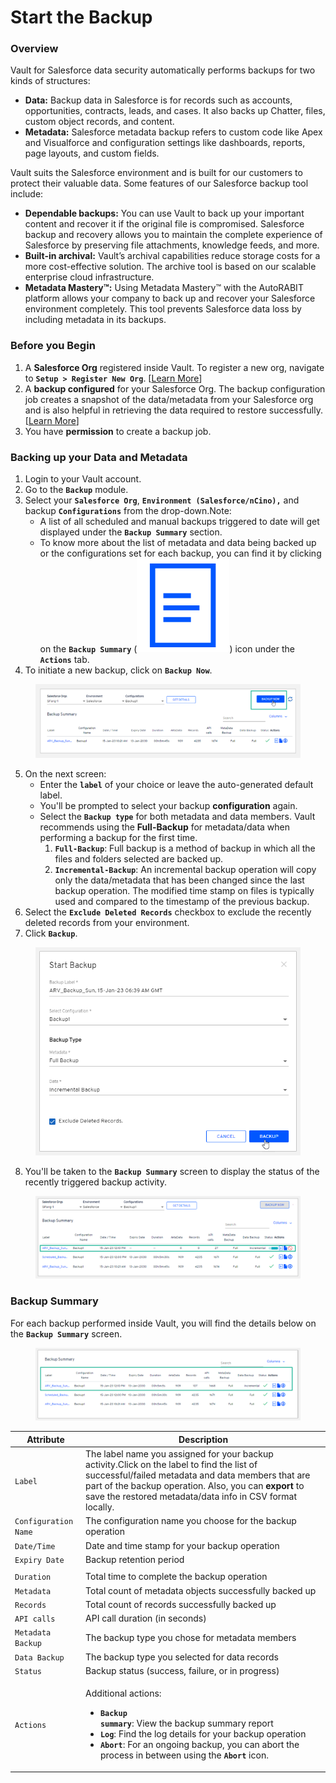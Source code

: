 # Start the Backup

### Overview <a href="#overview" id="overview"></a>

Vault for Salesforce data security automatically performs backups for two kinds of structures:&#x20;

* **Data:** Backup data in Salesforce is for records such as accounts, opportunities, contracts, leads, and cases. It also backs up Chatter, files, custom object records, and content.&#x20;
* **Metadata:** Salesforce metadata backup refers to custom code like Apex and Visualforce and configuration settings like dashboards, reports, page layouts, and custom fields.&#x20;

Vault suits the Salesforce environment and is built for our customers to protect their valuable data. Some features of our Salesforce backup tool include:&#x20;

* **Dependable backups:** You can use Vault to back up your important content and recover it if the original file is compromised. Salesforce backup and recovery allows you to maintain the complete experience of Salesforce by preserving file attachments, knowledge feeds, and more.&#x20;
* **Built-in archival:** Vault’s archival capabilities reduce storage costs for a more cost-effective solution. The archive tool is based on our scalable enterprise cloud infrastructure.&#x20;
* **Metadata Mastery™:** Using Metadata Mastery™ with the AutoRABIT platform allows your company to back up and recover your Salesforce environment completely. This tool prevents Salesforce data loss by including metadata in its backups.

### Before you Begin <a href="#before-you-begin" id="before-you-begin"></a>

1. A **Salesforce Org** registered inside Vault. To register a new org, navigate to **`Setup > Register New Org`**. \[[Learn More](../../configuring-vault/registering-salesforce-org/)]
2. A **backup configured** for your Salesforce Org. The backup configuration job creates a snapshot of the data/metadata from your Salesforce org and is also helpful in retrieving the data required to restore successfully. \[[Learn More](../knowledge-articles/ncino/backup-configuration-for-your-salesforce-org.md)]
3. You have **permission** to create a backup job.

### Backing up your Data and Metadata <a href="#backing-up-your-data-and-metadata" id="backing-up-your-data-and-metadata"></a>

1. Login to your Vault account.
2. Go to the **`Backup`** module.
3. Select your **`Salesforce Org`**, **`Environment (Salesforce/nCino),`** and backup **`Configurations`** from the drop-down.Note:
   * A list of all scheduled and manual backups triggered to date will get displayed under the **`Backup Summary`** section.&#x20;
   * To know more about the list of metadata and data being backed up or the configurations set for each backup, you can find it by clicking on the **`Backup Summary`** (<img src="../../../../.gitbook/assets/image (69) (1) (1) (1) (1) (1) (1).png" alt="" data-size="line">) icon under the **`Actions`** tab.
4. To initiate a new backup, click on **`Backup Now`**.

<figure><img src="../../../../.gitbook/assets/image (16) (1) (1) (1) (1) (1) (1) (1) (1) (1) (1) (1) (1) (1) (1) (1) (1).png" alt=""><figcaption></figcaption></figure>

5. On the next screen:
   * Enter the **`label`** of your choice or leave the auto-generated default label.
   * You'll be prompted to select your backup **configuration** again.
   * Select the **`Backup type`** for both metadata and data members. Vault recommends using the **Full-Backup** for metadata/data when performing a backup for the first time.
     1. **`Full-Backup`**: Full backup is a method of backup in which all the files and folders selected are backed up.
     2. **`Incremental-Backup`**: An incremental backup operation will copy only the data/metadata that has been changed since the last backup operation. The modified time stamp on files is typically used and compared to the timestamp of the previous backup.
6. Select the **`Exclude Deleted Records`** checkbox to exclude the recently deleted records from your environment.
7. Click **`Backup`**.

<figure><img src="../../../../.gitbook/assets/image (1) (1) (1) (1) (1) (1) (1) (1) (1) (1) (1) (1) (1) (1) (1) (1) (1) (1) (1) (1) (1) (1) (1) (1) (1).png" alt="" width="491"><figcaption></figcaption></figure>

8. You'll be taken to the **`Backup Summary`** screen to display the status of the recently triggered backup activity.

<figure><img src="../../../../.gitbook/assets/image (2) (1) (1) (1) (1) (1) (1) (1) (1) (1) (1) (1) (1) (1) (1) (1) (1) (1) (1) (1) (1) (1) (1) (1).png" alt=""><figcaption></figcaption></figure>

### Backup Summary  <a href="#backup-summary" id="backup-summary"></a>

For each backup performed inside Vault, you will find the details below on the **`Backup Summary`** screen.

<figure><img src="../../../../.gitbook/assets/image (3) (1) (1) (1) (1) (1) (1) (1) (1) (1) (1) (1) (1) (1) (1) (1) (1) (1) (1) (1) (1) (1).png" alt=""><figcaption></figcaption></figure>

| Attribute            | Description                                                                                                                                                                                                                                                                                                                                                                     |
| -------------------- | ------------------------------------------------------------------------------------------------------------------------------------------------------------------------------------------------------------------------------------------------------------------------------------------------------------------------------------------------------------------------------- |
| `Label`              | The label name you assigned for your backup activity.Click on the label to find the list of successful/failed metadata and data members that are part of the backup operation. Also, you can **export** to save the restored metadata/data info in CSV format locally.                                                                                                          |
| `Configuration Name` | The configuration name you choose for the backup operation                                                                                                                                                                                                                                                                                                                      |
| `Date/Time`          | Date and time stamp for your backup operation                                                                                                                                                                                                                                                                                                                                   |
| `Expiry Date`        | Backup retention period                                                                                                                                                                                                                                                                                                                                                         |
|                      |                                                                                                                                                                                                                                                                                                                                                                                 |
| `Duration`           | Total time to complete the backup operation                                                                                                                                                                                                                                                                                                                                     |
| `Metadata`           | Total count of metadata objects successfully backed up                                                                                                                                                                                                                                                                                                                          |
| `Records`            | Total count of records successfully backed up                                                                                                                                                                                                                                                                                                                                   |
| `API calls`          | API call duration (in seconds)                                                                                                                                                                                                                                                                                                                                                  |
| `Metadata Backup`    | The backup type you chose for metadata members                                                                                                                                                                                                                                                                                                                                  |
| `Data Backup`        | The backup type you selected for data records                                                                                                                                                                                                                                                                                                                                   |
| `Status`             | Backup status (success, failure, or in progress)                                                                                                                                                                                                                                                                                                                                |
| `Actions`            | <p>Additional actions:</p><ul><li><strong><code>Backup summary</code></strong>: View the backup summary report</li><li><strong><code>Log</code></strong>: Find the log details for your backup operation</li><li><strong><code>Abort</code></strong>: For an ongoing backup, you can abort the process in between using the <strong><code>Abort</code></strong> icon.</li></ul> |
